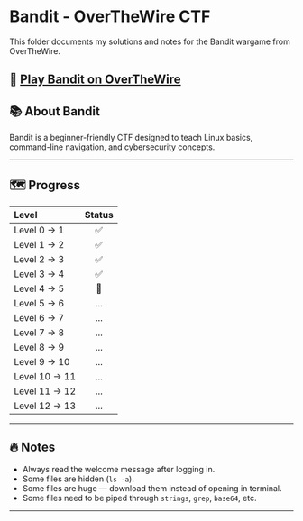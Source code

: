 # Bandit - OverTheWire CTF

This folder documents my solutions and notes for the Bandit wargame from OverTheWire.

🔗 [Play Bandit on OverTheWire](https://overthewire.org/wargames/bandit/)
---

## 📚 About Bandit
Bandit is a beginner-friendly CTF designed to teach Linux basics, command-line navigation, and cybersecurity concepts.

---

## 🗺️ Progress

| Level | Status | 
|:------|:------:|
| Level 0 → 1 | ✅ | 
| Level 1 → 2 | ✅ | 
| Level 2 → 3 | ✅ | 
| Level 3 → 4 | ✅ | 
| Level 4 → 5 | 🔄 | 
| Level 5 → 6 | ... | 
| Level 6 → 7 | ... | 
| Level 7 → 8 | ... | 
| Level 8 → 9 | ... | 
| Level 9 → 10 | ... | 
| Level 10 → 11 | ... | 
| Level 11 → 12 | ... | 
| Level 12 → 13 | ... | 

---

## 🔥 Notes
- Always read the welcome message after logging in.
- Some files are hidden (`ls -a`).
- Some files are huge — download them instead of opening in terminal.
- Some files need to be piped through `strings`, `grep`, `base64`, etc.

---
